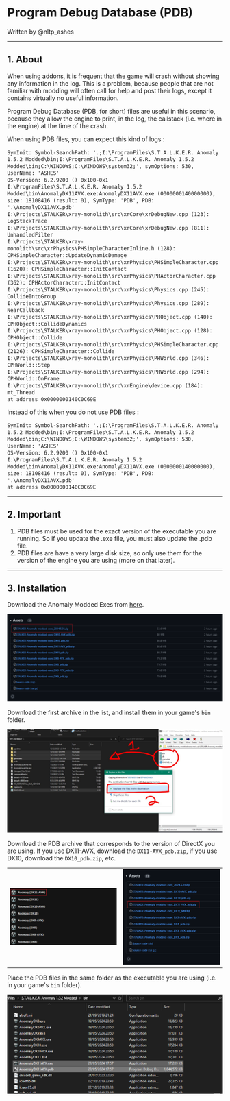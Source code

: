 # Program Debug Database (PDB)

Written by @nltp_ashes

___

## 1. About

When using addons, it is frequent that the game will crash without showing any information in the log. This is a problem, because people that are not familiar with modding will often call for help and post their logs, except it contains virtually no useful information.

Program Debug Database (PDB, for short) files are useful in this scenario, because they allow the engine to print, in the log, the callstack (i.e. where in the engine) at the time of the crash.

When using PDB files, you can expect this kind of logs :

```
SymInit: Symbol-SearchPath: '.;I:\ProgramFiles\S.T.A.L.K.E.R. Anomaly 1.5.2 Modded\bin;I:\ProgramFiles\S.T.A.L.K.E.R. Anomaly 1.5.2 Modded\bin;C:\WINDOWS;C:\WINDOWS\system32;', symOptions: 530, UserName: 'ASHES'
OS-Version: 6.2.9200 () 0x100-0x1
I:\ProgramFiles\S.T.A.L.K.E.R. Anomaly 1.5.2 Modded\bin\AnomalyDX11AVX.exe:AnomalyDX11AVX.exe (0000000140000000), size: 18108416 (result: 0), SymType: 'PDB', PDB: '.\AnomalyDX11AVX.pdb'
I:\Projects\STALKER\xray-monolith\src\xrCore\xrDebugNew.cpp (123): LogStackTrace
I:\Projects\STALKER\xray-monolith\src\xrCore\xrDebugNew.cpp (811): UnhandledFilter
I:\Projects\STALKER\xray-monolith\src\xrPhysics\PHSimpleCharacterInline.h (128): CPHSimpleCharacter::UpdateDynamicDamage
I:\Projects\STALKER\xray-monolith\src\xrPhysics\PHSimpleCharacter.cpp (1620): CPHSimpleCharacter::InitContact
I:\Projects\STALKER\xray-monolith\src\xrPhysics\PHActorCharacter.cpp (362): CPHActorCharacter::InitContact
I:\Projects\STALKER\xray-monolith\src\xrPhysics\Physics.cpp (245): CollideIntoGroup
I:\Projects\STALKER\xray-monolith\src\xrPhysics\Physics.cpp (289): NearCallback
I:\Projects\STALKER\xray-monolith\src\xrPhysics\PHObject.cpp (140): CPHObject::CollideDynamics
I:\Projects\STALKER\xray-monolith\src\xrPhysics\PHObject.cpp (128): CPHObject::Collide
I:\Projects\STALKER\xray-monolith\src\xrPhysics\PHSimpleCharacter.cpp (2126): CPHSimpleCharacter::Collide
I:\Projects\STALKER\xray-monolith\src\xrPhysics\PHWorld.cpp (346): CPHWorld::Step
I:\Projects\STALKER\xray-monolith\src\xrPhysics\PHWorld.cpp (294): CPHWorld::OnFrame
I:\Projects\STALKER\xray-monolith\src\xrEngine\device.cpp (184): mt_Thread
at address 0x0000000140C0C69E
```

Instead of this when you do not use PDB files :

```
SymInit: Symbol-SearchPath: '.;I:\ProgramFiles\S.T.A.L.K.E.R. Anomaly 1.5.2 Modded\bin;I:\ProgramFiles\S.T.A.L.K.E.R. Anomaly 1.5.2 Modded\bin;C:\WINDOWS;C:\WINDOWS\system32;', symOptions: 530, UserName: 'ASHES'
OS-Version: 6.2.9200 () 0x100-0x1
I:\ProgramFiles\S.T.A.L.K.E.R. Anomaly 1.5.2 Modded\bin\AnomalyDX11AVX.exe:AnomalyDX11AVX.exe (0000000140000000), size: 18108416 (result: 0), SymType: 'PDB', PDB: '.\AnomalyDX11AVX.pdb'
at address 0x0000000140C0C69E
```

___

## 2. Important

1. PDB files must be used for the exact version of the executable you are running. So if you update the .exe file, you must also update the .pdb file.
2. PDB files are have a very large disk size, so only use them for the version of the engine you are using (more on that later).

___

## 3. Installation

Download the Anomaly Modded Exes from [here](https://github.com/themrdemonized/xray-monolith/releases/latest).

![img_pdb_assets](images/img_pdb_exes.png)

Download the first archive in the list, and install them in your game's `bin` folder.

![img_pdb_install](images/img_pdb_install.png)

Download the PDB archive that corresponds to the version of DirectX you are using.
If you use DX11-AVX, download the `DX11-AVX_pdb.zip`, if you use DX10, download the `DX10_pdb.zip`, etc.

|                                   |                                            |
|:---------------------------------:|:------------------------------------------:|
| ![img](images/img_pdb_dx_mo2.png) | ![img_pdb_pdb.png](images/img_pdb_pdb.png) |

Place the PDB files in the same folder as the executable you are using (i.e. in your game's `bin` folder).

![img.png](images/img_pdb_folder.png)

